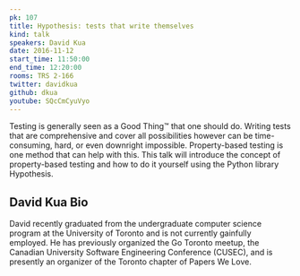 ```yaml
---
pk: 107
title: Hypothesis: tests that write themselves
kind: talk
speakers: David Kua
date: 2016-11-12
start_time: 11:50:00
end_time: 12:20:00
rooms: TRS 2-166
twitter: davidkua
github: dkua
youtube: SQcCmCyuVyo
---
```


Testing is generally seen as a Good Thing™ that one should do. Writing tests that are comprehensive and cover all possibilities however can be time-consuming, hard, or even downright impossible. Property-based testing is one method that can help with this. This talk will introduce the concept of property-based testing and how to do it yourself using the Python library Hypothesis.

## David Kua Bio

David recently graduated from the undergraduate computer science program at the University of Toronto and is not currently gainfully employed.
He has previously organized the Go Toronto meetup, the Canadian University Software Engineering Conference (CUSEC), and is presently an organizer of the Toronto chapter of Papers We Love.